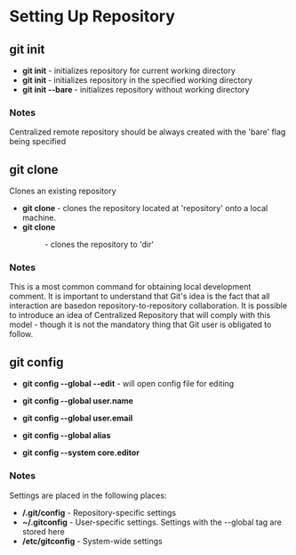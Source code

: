 # Setting Up Repository

## git init

* **git init** - initializes repository for current working directory
* **git init <directory>** - initializes repository in the specified working directory
* **git init --bare <directory>** - initializes repository without working directory

### Notes

Centralized remote repository should be always created with the 'bare' flag being specified


## git clone

Clones an existing repository

* **git clone <repository>** - clones the repository located at 'repository' onto a local machine.
* **git clone <repo> <dir>** - clones the repository to 'dir'

### Notes 

This is a most common command for obtaining local development comment. It is important to understand that Git's idea is the fact that all interaction are basedon repository-to-repository collaboration. It is possible to introduce an idea of Centralized Repository that will comply with this model - though it is not the mandatory thing that Git user is obligated to follow.


## git config

* **git config --global --edit** - will open config file for editing

* **git config --global user.name <name>**
* **git config --global user.email <email>**
* **git config --global alias <alias-name> <git-command>**
* **git config --system core.editor <editor>**

### Notes 

Settings are placed in the following places: 

  * **<repo>/.git/config** - Repository-specific settings
  * **~/.gitconfig** - User-specific settings. Settings with the --global tag are stored here
  * **<prefix>/etc/gitconfig** - System-wide settings
